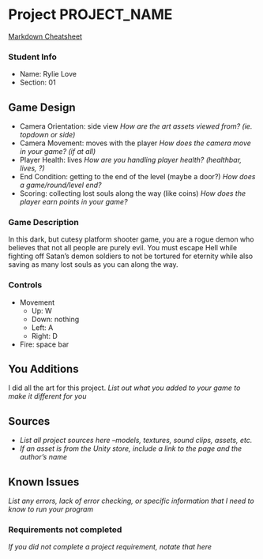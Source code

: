 # Project PROJECT_NAME

[Markdown Cheatsheet](https://github.com/adam-p/markdown-here/wiki/Markdown-Here-Cheatsheet)

### Student Info

-   Name: Rylie Love
-   Section: 01

## Game Design

-   Camera Orientation: side view                                            _How are the art assets viewed from? (ie. topdown or side)_
-   Camera Movement: moves with the player                                   _How does the camera move in your game? (if at all)_
-   Player Health: lives                                                     _How are you handling player health? (healthbar, lives, ?)_
-   End Condition: getting to the end of the level (maybe a door?)           _How does a game/round/level end?_
-   Scoring: collecting lost souls along the way (like coins)                _How does the player earn points in your game?_

### Game Description

In this dark, but cutesy platform shooter game, you are a rogue demon who believes that not all people are purely evil. You must escape Hell while fighting off Satan’s demon soldiers to not be tortured for eternity while also saving as many lost souls as you can along the way. 

### Controls

-   Movement
    -   Up: W
    -   Down: nothing
    -   Left: A
    -   Right: D
-   Fire: space bar

## You Additions

I did all the art for this project.                _List out what you added to your game to make it different for you_

## Sources

-   _List all project sources here –models, textures, sound clips, assets, etc._
-   _If an asset is from the Unity store, include a link to the page and the author’s name_

## Known Issues

_List any errors, lack of error checking, or specific information that I need to know to run your program_

### Requirements not completed

_If you did not complete a project requirement, notate that here_

